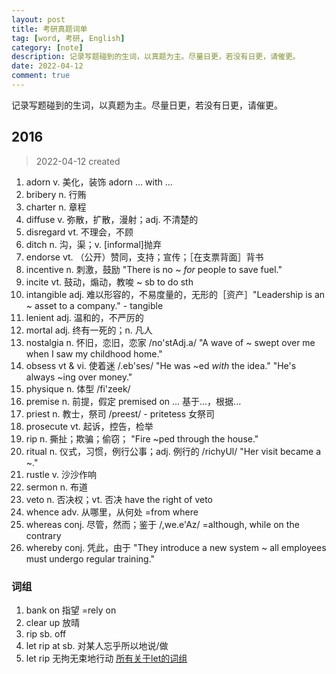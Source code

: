 ```yaml
---
layout: post
title: 考研真题词单
tag: [word, 考研, English]
category: [note]
description: 记录写题碰到的生词，以真题为主。尽量日更，若没有日更，请催更。
date: 2022-04-12
comment: true
---
```


记录写题碰到的生词，以真题为主。尽量日更，若没有日更，请催更。

## 2016

> 2022-04-12 created

1. adorn v. 美化，装饰  adorn ... with ...
2. bribery n. 行贿
3. charter n. 章程
4. diffuse v. 弥散，扩散，漫射；adj. 不清楚的
5. disregard vt. 不理会，不顾
6. ditch n. 沟，渠；v. [informal]抛弃
7. endorse vt. （公开）赞同，支持；宣传；［在支票背面］背书
8. incentive n. 刺激，鼓励 "There is no ~ *for* people to save fuel."
9. incite vt. 鼓动，煽动，教唆  ~ sb to do sth
10. intangible adj. 难以形容的，不易度量的，无形的［资产］"Leadership is an ~ asset to a company." - tangible
11. lenient adj. 温和的，不严厉的
12. mortal adj. 终有一死的；n. 凡人
13. nostalgia n. 怀旧，恋旧，恋家 /no'stAdj.a/ "A wave of ~ swept over me when I saw my childhood home."
14. obsess vt & vi. 使着迷 /.eb'ses/ "He was ~ed *with* the idea." "He's always ~ing over money."
15. physique n. 体型 /fi'zeek/
16. premise n. 前提，假定 premised on ... 基于...，根据...
17. priest n. 教士，祭司 /preest/ - pritetess 女祭司
18. prosecute vt. 起诉，控告，检举 
19. rip n. 撕扯；欺骗；偷窃； "Fire ~ped through the house."
20. ritual n. 仪式，习惯，例行公事；adj. 例行的 /richyUl/ "Her visit became a ~."
21. rustle v. 沙沙作响
22. sermon n. 布道
23. veto n. 否决权；vt. 否决  have the right of veto
24. whence adv. 从哪里，从何处 =from where
25. whereas conj. 尽管，然而；鉴于 /,we.e'Az/ =although, while on the contrary
26. whereby conj. 凭此，由于 "They introduce a new system ~ all employees must undergo regular training."

### 词组

1. bank on 指望 =rely on
2. clear up 放晴
3. rip sb. off
4. let rip at sb. 对某人忘乎所以地说/做
5. let rip 无拘无束地行动 [所有关于let的词组](https://www.merriam-webster.com/dictionary/let)

